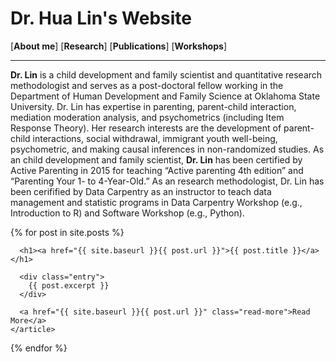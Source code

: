 # Dr. Hua Lin's Website

[**About me**]  [**Research**] [**Publications**] [**Workshops**]

***********

**Dr. Lin** is a child development and family scientist and quantitative research methodologist and serves as a post-doctoral fellow working in the Department of Human Development and Family Science at Oklahoma State University. Dr. Lin has expertise in parenting, parent-child interaction, mediation moderation analysis, and psychometrics (including Item Response Theory). Her research interests are the development of parent-child interactions, social withdrawal, immigrant youth well-being, psychometric, and making causal inferences in non-randomized studies.
As an child development and family scientist, **Dr. Lin** has been certified by Active Parenting in 2015 for teaching “Active parenting 4th edition” and “Parenting Your 1- to 4-Year-Old.”
As an research methodologist, Dr. Lin has been cerifified by Data Carpentry as an instructor to teach data management and statistic programs in Data Carpentry Workshop (e.g., Introduction to R) and Software Workshop (e.g., Python).


<div class="posts">
  {% for post in site.posts %}
    <article class="post">

      <h1><a href="{{ site.baseurl }}{{ post.url }}">{{ post.title }}</a></h1>

      <div class="entry">
        {{ post.excerpt }}
      </div>

      <a href="{{ site.baseurl }}{{ post.url }}" class="read-more">Read More</a>
    </article>
  {% endfor %}
</div>

